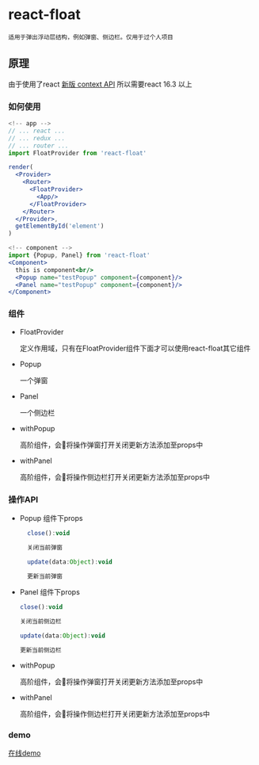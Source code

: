 # react-float

```
适用于弹出浮动层结构，例如弹窗、侧边栏。仅用于过个人项目
```

## 原理

由于使用了react [新版 context API](https://reactjs.org/docs/context.html#reactcreatecontext) 所以需要react 16.3 以上

### 如何使用

``` jsx
<!-- app -->
// ... react ...
// ... redux ...
// ... router ...
import FloatProvider from 'react-float'

render(
  <Provider>
    <Router>
      <FloatProvider>
        <App/>
      </FloatProvider>
    </Router>
  </Provider>,
  getElementById('element')
)

<!-- component -->
import {Popup, Panel} from 'react-float'
<Component>
  this is component<br/>
  <Popup name="testPopup" component={component}/>
  <Panel name="testPopup" component={component}/>
</Component>
```

### 组件

- FloatProvider

  定义作用域，只有在FloatProvider组件下面才可以使用react-float其它组件

- Popup

  一个弹窗

- Panel

  一个侧边栏

- withPopup

  高阶组件，会将操作弹窗打开关闭更新方法添加至props中

- withPanel

  高阶组件，会将操作侧边栏打开关闭更新方法添加至props中

### 操作API

- Popup 组件下props

  ``` javascript
    close():void

    关闭当前弹窗

    update(data:Object):void

    更新当前弹窗
  ```

- Panel 组件下props

    ``` javascript
    close():void

    关闭当前侧边栏

    update(data:Object):void

    更新当前侧边栏
  ```

- withPopup

  高阶组件，会将操作弹窗打开关闭更新方法添加至props中

- withPanel

  高阶组件，会将操作侧边栏打开关闭更新方法添加至props中

### demo

[在线demo](https://8yw8287nq2.codesandbox.io/)
